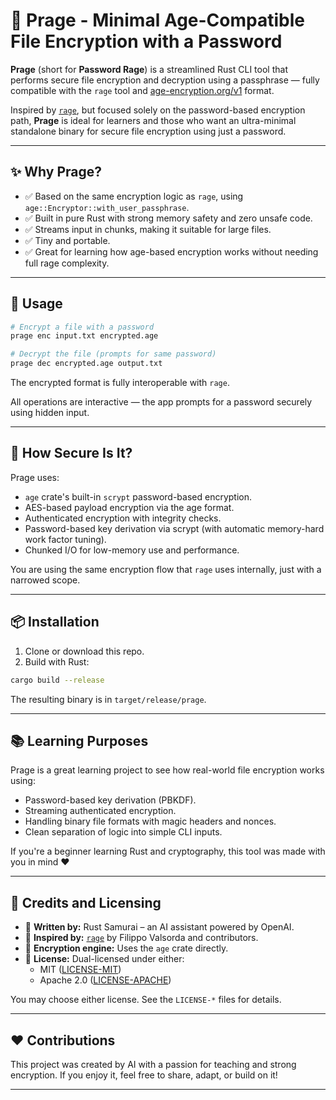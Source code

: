 # 🔐 Prage - Minimal Age-Compatible File Encryption with a Password

**Prage** (short for **Password Rage**) is a streamlined Rust CLI tool that performs secure file encryption and decryption using a passphrase — fully compatible with the `rage` tool and [age-encryption.org/v1](https://age-encryption.org/v1) format.

Inspired by [`rage`](https://github.com/str4d/rage), but focused solely on the password-based encryption path, **Prage** is ideal for learners and those who want an ultra-minimal standalone binary for secure file encryption using just a password.

---

## ✨ Why Prage?

- ✅ Based on the same encryption logic as `rage`, using `age::Encryptor::with_user_passphrase`.
- ✅ Built in pure Rust with strong memory safety and zero unsafe code.
- ✅ Streams input in chunks, making it suitable for large files.
- ✅ Tiny and portable.
- ✅ Great for learning how age-based encryption works without needing full rage complexity.

---

## 🔧 Usage

```bash
# Encrypt a file with a password
prage enc input.txt encrypted.age

# Decrypt the file (prompts for same password)
prage dec encrypted.age output.txt
```

The encrypted format is fully interoperable with `rage`.

All operations are interactive — the app prompts for a password securely using hidden input.

---

## 🔐 How Secure Is It?

Prage uses:

- `age` crate's built-in `scrypt` password-based encryption.
- AES-based payload encryption via the age format.
- Authenticated encryption with integrity checks.
- Password-based key derivation via scrypt (with automatic memory-hard work factor tuning).
- Chunked I/O for low-memory use and performance.

You are using the same encryption flow that `rage` uses internally, just with a narrowed scope.

---

## 📦 Installation

1. Clone or download this repo.
2. Build with Rust:

```bash
cargo build --release
```

The resulting binary is in `target/release/prage`.

---

## 📚 Learning Purposes

Prage is a great learning project to see how real-world file encryption works using:

- Password-based key derivation (PBKDF).
- Streaming authenticated encryption.
- Handling binary file formats with magic headers and nonces.
- Clean separation of logic into simple CLI inputs.

If you're a beginner learning Rust and cryptography, this tool was made with you in mind ❤️

---

## 🧾 Credits and Licensing

- 🔧 **Written by:** Rust Samurai – an AI assistant powered by OpenAI.
- 🧠 **Inspired by:** [`rage`](https://github.com/str4d/rage) by Filippo Valsorda and contributors.
- 🧪 **Encryption engine:** Uses the `age` crate directly.
- 📜 **License:** Dual-licensed under either:
  - MIT ([LICENSE-MIT](LICENSE-MIT))
  - Apache 2.0 ([LICENSE-APACHE](LICENSE-APACHE))

You may choose either license. See the `LICENSE-*` files for details.

---

## ❤️ Contributions

This project was created by AI with a passion for teaching and strong encryption. If you enjoy it, feel free to share, adapt, or build on it!

---
